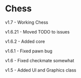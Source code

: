 # Chess

v1.7 - Working Chess

v1.6.21 - Moved TODO to issues

v1.6.2 - Added core

v1.6.1 - Fixed pawn bug

v1.6 - Fixed checkmate somewhat

v1.5 - Added UI and Graphics class
